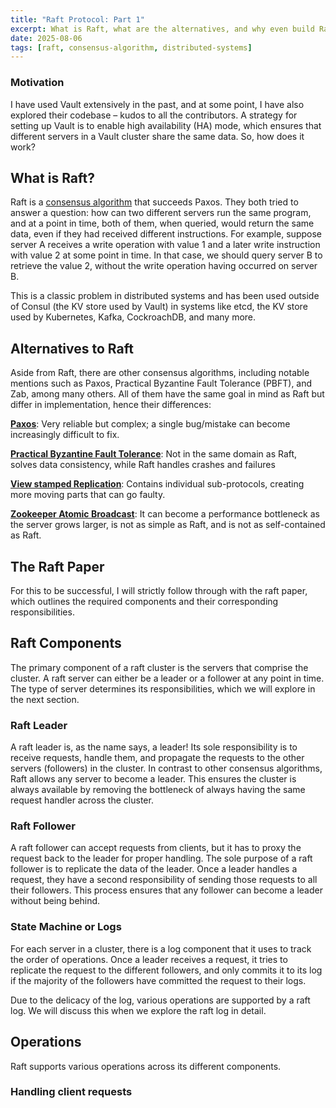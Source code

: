 ```yaml
---
title: "Raft Protocol: Part 1"
excerpt: What is Raft, what are the alternatives, and why even build Raft? How are we going to build it?
date: 2025-08-06
tags: [raft, consensus-algorithm, distributed-systems]
---
```


### Motivation
I have used Vault extensively in the past, and at some point, I have also explored their codebase – kudos to all the contributors. A strategy for setting up Vault is to enable high availability (HA) mode, which ensures that different servers in a Vault cluster share the same data. So, how does it work?

## What is Raft?

Raft is a [consensus algorithm](https://en.wikipedia.org/wiki/Consensus_(computer_science)) that succeeds Paxos. They both tried to answer a question: how can two different servers run the same program, and at a point in time, both of them, when queried, would return the same data, even if they had received different instructions. For example, suppose server A receives a write operation with value 1 and a later write instruction with value 2 at some point in time. In that case, we should query server B to retrieve the value 2, without the write operation having occurred on server B.

This is a classic problem in distributed systems and has been used outside of Consul (the KV store used by Vault) in systems like etcd, the KV store used by Kubernetes, Kafka, CockroachDB, and many more.

## Alternatives to Raft

Aside from Raft, there are other consensus algorithms, including notable mentions such as Paxos, Practical Byzantine Fault Tolerance (PBFT), and Zab, among many others. All of them have the same goal in mind as Raft but differ in implementation, hence their differences:

**[Paxos](https://en.wikipedia.org/wiki/Paxos_(computer_science))**: Very reliable but complex; a single bug/mistake can become increasingly difficult to fix.

**[Practical Byzantine Fault Tolerance](http://pmg.csail.mit.edu/papers/osdi99.pdf)**: Not in the same domain as Raft, solves data consistency, while Raft handles crashes and failures

**[View stamped Replication](http://pmg.csail.mit.edu/papers/vr-revisited.pdf)**: Contains individual sub-protocols, creating more moving parts that can go faulty.

**[Zookeeper Atomic Broadcast](https://www.geeksforgeeks.org/system-design/zab-algorithm-in-distributed-systems/)**: It can become a performance bottleneck as the server grows larger, is not as simple as Raft, and is not as self-contained as Raft.

## The Raft Paper
For this to be successful, I will strictly follow through with the raft paper, which outlines the required components and their corresponding responsibilities. 

## Raft Components
The primary component of a raft cluster is the servers that comprise the cluster. A raft server can either be a leader or a follower at any point in time. The type of server determines its responsibilities, which we will explore in the next section.

### Raft Leader
A raft leader is, as the name says, a leader! Its sole responsibility is to receive requests, handle them, and propagate the requests to the other servers (followers) in the cluster. In contrast to other consensus algorithms, Raft allows any server to become a leader. This ensures the cluster is always available by removing the bottleneck of always having the same request handler across the cluster.

### Raft Follower
A raft follower can accept requests from clients, but it has to proxy the request back to the leader for proper handling. The sole purpose of a raft follower is to replicate the data of the leader. Once a leader handles a request, they have a second responsibility of sending those requests to all their followers. This process ensures that any follower can become a leader without being behind.

### State Machine or Logs
For each server in a cluster, there is a log component that it uses to track the order of operations. Once a leader receives a request, it tries to replicate the request to the different followers, and only commits it to its log if the majority of the followers have committed the request to their logs.

Due to the delicacy of the log, various operations are supported by a raft log. We will discuss this when we explore the raft log in detail.

## Operations

Raft supports various operations across its different components.

### Handling client requests





